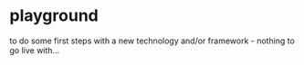 # playground
to do some first steps with a new technology and/or framework - nothing to go live with...
